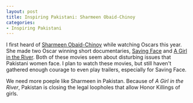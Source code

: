 ```yaml
---
layout: post
title: Inspiring Pakistani: Sharmeen Obaid-Chinoy
categories:
- Inspiring Pakistani
---
```

I first heard of [Sharmeen Obaid-Chinoy](https://en.wikipedia.org/wiki/Sharmeen_Obaid-Chinoy) while watching Oscars this year. She made two Oscar winning short documentaries, [Saving Face](http://savingfacefilm.com/) and [A Girl in the River](http://sharmeenobaidfilms.com/portfolio_page/girl-in-the-river-the-price-of-forgiveness/). Both of these movies seem about disturbing issues that Pakistani women face.  I plan to watch these movies, but still haven't gathered enough courage to even play trailers, especially for Saving Face.

We need more poeple like Sharmeen in Pakistan. Because of *A Girl in the River*, Pakistan is closing the legal loopholes that allow Honor Killings of girls.